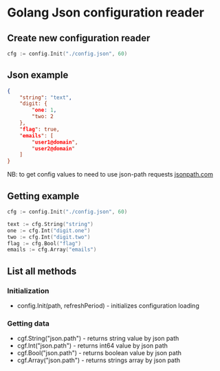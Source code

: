# Golang Json configuration reader

## Create new configuration reader

``` go
cfg := config.Init("./config.json", 60)
```

## Json example

``` json
{
    "string": "text",
    "digit: {
        "one: 1,
        "two: 2
    },
    "flag": true,
    "emails": [
        "user1@domain",
        "user2@domain"
    ]
}
```

NB: to get config values to need to use json-path requests [jsonpath.com](http://jsonpath.com)

## Getting example

``` go
cfg := config.Init("./config.json", 60)

text := cfg.String("string")
one := cfg.Int("digit.one")
two := cfg.Int("digit.two")
flag := cfg.Bool("flag")
emails := cfg.Array("emails")
```

## List all methods

### Initialization

* config.Init(path, refreshPeriod) - initializes configuration loading

### Getting data

* cgf.String("json.path") - returns string value by json path
* cgf.Int("json.path") - returns int64 value by json path
* cgf.Bool("json.path") - returns boolean value by json path
* cgf.Array("json.path") - returns strings array by json path